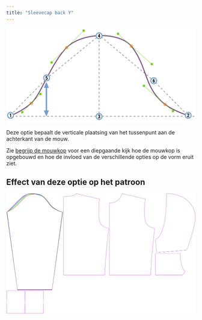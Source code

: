 ```yaml
---
title: "Sleevecap back Y"
---
```


![De verticale locatie van het omslagpunt](./sleevecapbackfactory.svg)

Deze optie bepaalt de verticale plaatsing van het tussenpunt aan de achterkant van de mouw.

<Tip>

Zie [begrijp de mouwkop](/docs/patterns/brian/options#understanding-the-sleevecap) voor een diepgaande
kijk hoe de mouwkop is opgebouwd en hoe de invloed van de verschillende opties op de vorm eruit ziet.

</Tip>

## Effect van deze optie op het patroon

![Deze afbeelding toont het effect van deze optie door meerdere varianten die een andere waarde hebben voor deze optie te vervangen](huey_sleevecapbackfactory_sample.svg "Effect of this option on the pattern")
